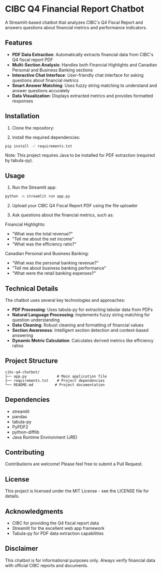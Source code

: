 # CIBC Q4 Financial Report Chatbot

A Streamlit-based chatbot that analyzes CIBC's Q4 Fiscal Report and answers questions about financial metrics and performance indicators.

## Features

- **PDF Data Extraction**: Automatically extracts financial data from CIBC's Q4 fiscal report PDF
- **Multi-Section Analysis**: Handles both Financial Highlights and Canadian Personal and Business Banking sections
- **Interactive Chat Interface**: User-friendly chat interface for asking questions about financial metrics
- **Smart Answer Matching**: Uses fuzzy string matching to understand and answer questions accurately
- **Data Visualization**: Displays extracted metrics and provides formatted responses

## Installation

1. Clone the repository:

2. Install the required dependencies:
```bash
pip install -r requirements.txt
```

Note: This project requires Java to be installed for PDF extraction (required by tabula-py).

## Usage

1. Run the Streamlit app:
```bash
python -m streamlit run app.py
```

2. Upload your CIBC Q4 Fiscal Report PDF using the file uploader

3. Ask questions about the financial metrics, such as:

Financial Highlights:
- "What was the total revenue?"
- "Tell me about the net income"
- "What was the efficiency ratio?"

Canadian Personal and Business Banking:
- "What was the personal banking revenue?"
- "Tell me about business banking performance"
- "What were the retail banking expenses?"

## Technical Details

The chatbot uses several key technologies and approaches:

- **PDF Processing**: Uses tabula-py for extracting tabular data from PDFs
- **Natural Language Processing**: Implements fuzzy string matching for question understanding
- **Data Cleaning**: Robust cleaning and formatting of financial values
- **Section Awareness**: Intelligent section detection and context-based answering
- **Dynamic Metric Calculation**: Calculates derived metrics like efficiency ratios

## Project Structure

```
cibc-q4-chatbot/
├── app.py              # Main application file
├── requirements.txt    # Project dependencies
└── README.md          # Project documentation
```

## Dependencies

- streamlit
- pandas
- tabula-py
- PyPDF2
- python-difflib
- Java Runtime Environment (JRE)

## Contributing

Contributions are welcome! Please feel free to submit a Pull Request.

## License

This project is licensed under the MIT License - see the LICENSE file for details.

## Acknowledgments

- CIBC for providing the Q4 fiscal report data
- Streamlit for the excellent web app framework
- Tabula-py for PDF data extraction capabilities

## Disclaimer

This chatbot is for informational purposes only. Always verify financial data with official CIBC reports and documents. 
